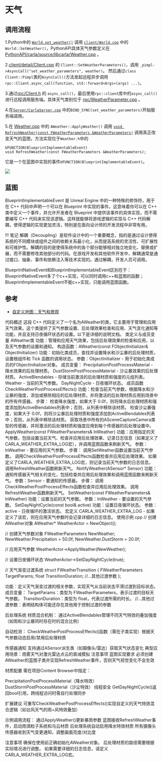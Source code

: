 # 天气

## 调用流程


1.Python中的 [`World.set_weather()`](https://github.com/OpenHUTB/carla_doc/blob/87d6e1d34ea0f6df2a32525a164f6d657b6319fd/src/examples/dynamic_weather.py#L166) 调用 [`client/World.cpp`](https://github.com/OpenHUTB/carla_cpp/blob/cd67e7a09f047dc9b0826f94c10f3232fc37bda6/LibCarla/source/carla/client/World.cpp#L90) 中的`World::SetWeather()`，PythonAPI具体天气参数定义在 [PythonAPI/carla/source/libcarla/Weather.cpp](https://github.com/OpenHUTB/carla_cpp/blob/dev/PythonAPI/carla/source/libcarla/Weather.cpp) 。

2.[client/detail/Client.cpp](https://github.com/OpenHUTB/carla_cpp/blob/dev/LibCarla/source/carla/client/detail/Client.cpp) 的 `Client::SetWeatherParameters()`，调用 `_pimpl->AsyncCall("set_weather_parameters", weather)`。
然后通过`class Client::Pimpl`类的`AsyncCall()`方法发起远程异步调用`rpc::Client.async_call(function, std::forward<Args>(args) ...)`。

3.通过[rpc/Client.h](https://github.com/OpenHUTB/carla_cpp/blob/cd67e7a09f047dc9b0826f94c10f3232fc37bda6/LibCarla/source/carla/rpc/Client.h#L69) 的 `async_call()`，最后使用`rpc::client`库中的`async_call()`进行远程调用服务端。具体天气类别位于 [rpc/WeatherParameter.cpp](https://github.com/OpenHUTB/carla_cpp/blob/dev/LibCarla/source/carla/rpc/WeatherParameters.cpp) 。

4.在[`Server/CarlaServer.cpp`](https://github.com/OpenHUTB/carla_cpp/blob/dev/Unreal/CarlaUE4/Plugins/Carla/Source/Carla/Server/CarlaServer.cpp) 中的`BIND_SYNC(set_weather_parameters)`开始服务端调用。

5.在 [Weather.cpp](https://github.com/OpenHUTB/carla_cpp/blob/cd67e7a09f047dc9b0826f94c10f3232fc37bda6/Unreal/CarlaUE4/Plugins/Carla/Source/Carla/Weather/Weather.cpp#L97C29-L98C1) 中的 `AWeather::ApplyWeather()` 调用 [`void RefreshWeather(const FWeatherParameters &WeatherParameters)`](https://github.com/OpenHUTB/carla_cpp/blob/cd67e7a09f047dc9b0826f94c10f3232fc37bda6/Unreal/CarlaUE4/Plugins/Carla/Source/Carla/Weather/Weather.h#L59C3-L60C1) 调用真正改变天气的蓝图，方法实现位于`Weather.h`中的
```shell
UFUNCTION(BlueprintImplementableEvent)
void RefreshWeather(const FWeatherParameters &WeatherParameters);
```
它是一个在蓝图中实现的事件`UFUNCTION(BlueprintImplementableEvent)`。

![](../img/modules/RefreshWeather.jpg)

## 蓝图
BlueprintImplementableEvent 是 Unreal Engine 中的一种特殊的修饰符，用于在 C++ 代码中声明一个可以在 Blueprint 中实现的事件。这意味着你可以在 C++ 类中定义一个事件，并允许开发者在 Blueprint 中提供该事件的具体实现，而不需要编写 C++ 代码来实现该逻辑。这样就能够将游戏逻辑的实现与 C++ 代码解耦，使得逻辑的实现更加灵活，特别是在面向设计师的开发流程中非常有用。

!!! 笔记
    解耦（Decoupling）是软件设计中的一个重要概念，指的是通过设计使得系统的不同模块或组件之间的依赖关系最小化，从而提高系统的灵活性、可扩展性和可维护性。解耦的目的是使得系统中的各个部分能够相对独立地变化、替换或扩展，而不需要修改其他部分的代码。在游戏开发和其他软件开发中，解耦通常是通过接口、抽象、事件和依赖注入等技术实现的。通过解耦，开发人员可调用。

BlueprintNativeEvent和BlueprintImplementableEvent区别在于：
BlueprintNativeEvent多了个c++实现，可以同时调用c++和蓝图的函数；
BlueprintImplementableEvent不能c++实现，只能调用蓝图函数。

## 参考
- [自定义地图：天气和景观](../tuto_M_custom_weather_landscape.md)



代码概述
这段 C++ 代码定义了一个名为AWeather的类，它主要用于管理和应用天气效果。这个类提供了天气参数设置、后处理效果检查和应用、天气变化通知等功能，并且支持日夜循环状态的设置。以下是详细的说明文档。
类定义与成员变量
AWeather类
功能：管理和应用天气效果，包括后处理效果的检查和应用，以及天气参数的设置和通知。
构造函数：AWeather(const FObjectInitializer& ObjectInitializer)
功能：初始化类成员，查找并设置降水和沙尘暴的后处理材质，设置根组件和 Tick 函数的调用状态。
参数：ObjectInitializer - 用于初始化类成员的FObjectInitializer对象。
成员变量：
PrecipitationPostProcessMaterial - 降水效果的后处理材质。
DustStormPostProcessMaterial - 沙尘暴效果的后处理材质。
ActiveBlendables - 存储当前激活的后处理材质和强度的元组列表。
Weather - 当前的天气参数。
DayNightCycle - 日夜循环状态。
成员函数
CheckWeatherPostProcessEffects()
功能：检查当前天气参数，根据降水和沙尘暴的强度，添加或移除相应的后处理材质，并将激活的后处理材质应用到场景中的所有传感器。
步骤：
检查降水强度，如果大于 0.0f，则将降水后处理材质和强度添加到ActiveBlendables列表中；否则，从列表中移除该材质。
检查沙尘暴强度，如果大于 0.0f，则将沙尘暴后处理材质和强度添加到ActiveBlendables列表中；否则，从列表中移除该材质。
获取场景中所有的ASceneCaptureCamera类型的传感器，并将激活的后处理材质和强度应用到每个传感器的后处理设置中。
ApplyWeather(const FWeatherParameters& InWeather)
功能：应用指定的天气参数，包括设置当前天气、检查并应用后处理效果、记录日志信息（如果定义了CARLA_WEATHER_EXTRA_LOG宏），并调用蓝图函数来刷新天气。
参数：InWeather - 要应用的天气参数。
步骤：
调用SetWeather函数设置当前天气参数。
调用CheckWeatherPostProcessEffects函数检查并应用后处理效果。
如果定义了CARLA_WEATHER_EXTRA_LOG宏，则记录当前天气参数的日志信息。
调用RefreshWeather函数刷新天气。
NotifyWeather(ASensor* Sensor)
功能：通知传感器天气相关的变化，包括检查并应用后处理效果和调用蓝图函数来刷新天气。
参数：Sensor - 要通知的传感器。
步骤：
调用CheckWeatherPostProcessEffects函数检查并应用后处理效果。
调用RefreshWeather函数刷新天气。
SetWeather(const FWeatherParameters& InWeather)
功能：设置当前的天气参数。
参数：InWeather - 要设置的天气参数。
SetDayNightCycle(const bool& active)
功能：设置日夜循环状态。
参数：active - 日夜循环的激活状态。
宏定义
CARLA_WEATHER_EXTRA_LOG - 如果定义了该宏，则在应用天气参数时会记录详细的日志信息。
使用示例
cpp
// 创建AWeather对象
AWeather* WeatherActor = NewObject<AWeather>();

// 创建天气参数对象
FWeatherParameters NewWeather;
NewWeather.Precipitation = 50.0f;
NewWeather.DustStorm = 20.0f;

// 应用天气参数
WeatherActor->ApplyWeather(NewWeather);

// 设置日夜循环状态
WeatherActor->SetDayNightCycle(true);


// 天气渐变过渡系统
struct FWeatherTransition {
    FWeatherParameters TargetParams;
    float TransitionDuration;
    //...其他过渡参数
};

功能：定义天气渐变过渡的相关参数，实现天气从当前状态平滑过渡到目标状态。
成员变量：
TargetParams：类型为 FWeatherParameters，表示过渡的目标天气参数。
TransitionDuration：类型为 float，代表过渡所需的时长。
//...其他过渡参数：表明结构体可能还存在其他用于控制过渡的参数

后处理系统
材质混合机制：
通过ActiveBlendables管理不同天气特效的叠加强度（如雨和沙尘暴同时存在时的混合比例）

自动检测：
CheckWeatherPostProcessEffects()函数（需在子类实现）根据天气参数动态启用/禁用后处理材质

传感器通知
支持通过ASensor派生类（如摄像头/雷达）获取天气状态变化
典型应用场景：雨雾天气对激光雷达点云的衰减模拟
注意事项
蓝图实现要求
必须创建AWeather的蓝图子类并实现RefreshWeather事件，否则天气视觉变化不会生效

材质配置
需在项目Content Browser中指定：

PrecipitationPostProcessMaterial（降水特效）
DustStormPostProcessMaterial（沙尘特效）
线程安全
GetDayNightCycle()返回bool引用，跨线程访问时需自行处理同步

扩展建议
可重写CheckWeatherPostProcessEffects()实现自定义的天气特效混合逻辑（如台风天气的雨+风特效叠加）

示例调用流程：
通过ApplyWeather()更新暴雨参数
蓝图接收RefreshWeather事件，启动雨滴粒子系统和乌云材质
后处理系统自动启用降水特效材质
所有摄像头传感器收到天气变更通知，调整画面亮度/对比度

注意事项
确保在使用前正确初始化AWeather对象。
后处理材质的路径需要根据实际情况进行调整。
如果需要详细的日志信息，请定义CARLA_WEATHER_EXTRA_LOG宏。

